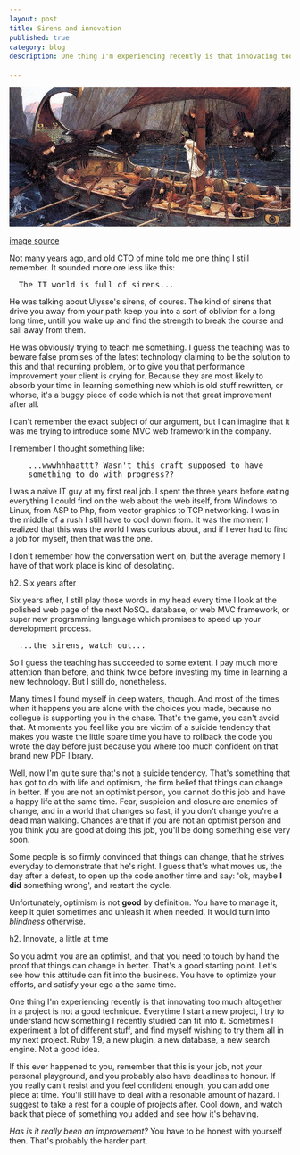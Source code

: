 ```yaml
---
layout: post
title: Sirens and innovation
published: true 
category: blog
description: One thing I'm experiencing recently is that innovating too much altogether in a project is not a good technique. Everytime I start a new project, I try to understand how something I recently studied can fit into it. Sometimes I experiment a lot of different stuff, and find myself wishing to try them all in my next project. Ruby 1.9, a new plugin, a new database, a new search engine. Not a good idea.

---
```


<a href="http://commons.wikimedia.org/wiki/File:John_William_Waterhouse_-_Ulysses_and_the_Sirens_(1891).jpg">
<img src="/images/sirens.jpg" alt="sirens" width="580">
</a>

<a href="http://commons.wikimedia.org/wiki/File:John_William_Waterhouse_-_Ulysses_and_the_Sirens_(1891).jpg">image source</a>

Not many years ago, and old CTO of mine told me one thing I still remember. It sounded more ore less like this:  

<pre>
  The IT world is full of sirens...
</pre>

He was talking about Ulysse's sirens, of coures. The kind of sirens that drive you away from your path keep you into a sort of oblivion for a long long time, untill you wake up and find the strength to break the course and sail away from them. 

He was obviously trying to teach me something. I guess the teaching was to beware false promises of the latest technology claiming to be the solution to this and that recurring problem, or to give you that performance improvement your client is crying for. Because they are most likely to absorb your time in learning something new which is old stuff rewritten, or whorse, it's a buggy piece of code which is not that great improvement after all. 

I can't remember the exact subject of our argument, but I can imagine that it was me trying to introduce some MVC web framework in the company. 

I remember I thought something like: 

<pre>
    ...wwwhhhaattt? Wasn't this craft supposed to have 
    something to do with progress?? 
</pre>

I was a naive IT guy at my first real job. I spent the three years before eating everything I could find on the web about the web itself, from Windows to Linux, from ASP to Php, from vector graphics to TCP networking. I was in the middle of a rush I still have to cool down from. It was the moment I realized that this was the world I was curious about, and if I ever had to find a job for myself, then that was the one.

I don't remember how the conversation went on, but the average memory I have of that work place is kind of desolating. 

h2. Six years after

Six years after, I still play those words in my head every time I look at the polished web page of the next NoSQL database, or web MVC framework, or super new programming language which promises to speed up your development process. 

<pre>
  ...the sirens, watch out...
</pre>

So I guess the teaching has succeeded to some extent. I pay much more attention than before, and think twice before investing my time in learning a new technology. But I still do, nonetheless. 

Many times I found myself in deep waters, though. And most of the times when it happens you are alone with the choices you made, because no collegue is supporting you in the chase. 
That's the game, you can't avoid that. At moments you feel like you are victim of a suicide tendency that makes you waste the little spare time you have to rollback the code you wrote the day before just because you where too much confident on that brand new PDF library. 

Well, now I'm quite sure that's not a suicide tendency. That's something that has got to do with life and optimism, the firm belief that things can change in better. If you are not an optimist person, you cannot do this job and have a happy life at the same time. Fear, suspicion and closure are enemies of change, and in a world that changes so fast, if you don't change you're a dead man walking. Chances are that if you are not an optimist person and you think you are good at doing this job, you'll be doing something else very soon. 

Some people is so firmly convinced that things can change, that he strives everyday to demonstrate that he's right. I guess that's what moves us, the day after a defeat, to open up the code another time and say: 'ok, maybe **I did** something wrong', and restart the cycle. 

Unfortunately, optimism is not **good** by definition. You have to manage it, keep it quiet sometimes and unleash it when needed. It would turn into *blindness* otherwise. 

h2. Innovate, a little at time

So you admit you are an optimist, and that you need to touch by hand the proof that things can change in better. That's a good starting point. Let's see how this attitude can fit into the business. You have to optimize your efforts, and satisfy your ego a the same time. 

One thing I'm experiencing recently is that innovating too much altogether in a project is not a good technique. Everytime I start a new project, I try to understand how something I recently studied can fit into it. Sometimes I experiment a lot of different stuff, and find myself wishing to try them all in my next project. Ruby 1.9, a new plugin, a new database, a new search engine. Not a good idea. 

If this ever happened to you, remember that this is your job, not your personal playground, and you probably also have deadlines to honour. If you really can't resist and you feel confident enough, you can add one piece at time. You'll still have to deal with a resonable amount of hazard. I suggest to take a rest for a couple of projects after. Cool down, and watch back that piece of something you added and see how it's behaving. 

*Has is it really been an improvement?* You have to be honest with yourself then. That's probably the harder part.

